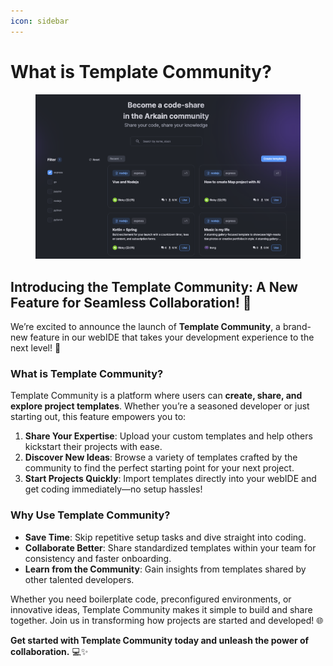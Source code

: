 ```yaml
---
icon: sidebar
---
```


# What is Template Community?

<figure><img src="../../.gitbook/assets/image (4) (1).png" alt=""><figcaption></figcaption></figure>

## Introducing the Template Community: A New Feature for Seamless Collaboration! 🌟

We’re excited to announce the launch of **Template Community**, a brand-new feature in our webIDE that takes your development experience to the next level! 🚀

### What is Template Community?

Template Community is a platform where users can **create, share, and explore project templates**. Whether you’re a seasoned developer or just starting out, this feature empowers you to:

1. **Share Your Expertise**: Upload your custom templates and help others kickstart their projects with ease.
2. **Discover New Ideas**: Browse a variety of templates crafted by the community to find the perfect starting point for your next project.
3. **Start Projects Quickly**: Import templates directly into your webIDE and get coding immediately—no setup hassles!

### Why Use Template Community?

* **Save Time**: Skip repetitive setup tasks and dive straight into coding.
* **Collaborate Better**: Share standardized templates within your team for consistency and faster onboarding.
* **Learn from the Community**: Gain insights from templates shared by other talented developers.

Whether you need boilerplate code, preconfigured environments, or innovative ideas, Template Community makes it simple to build and share together. Join us in transforming how projects are started and developed! 🌐

**Get started with Template Community today and unleash the power of collaboration.** 💻✨
